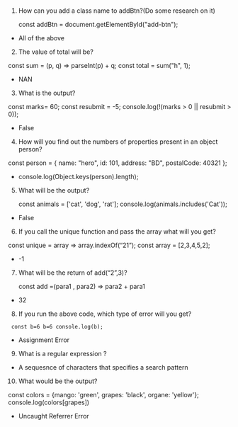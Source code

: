 # <!-- Quiz -->

1. How can you add a class name to addBtn?(Do some research on it)
    
   const addBtn = document.getElementById("add-btn");

- All of the above

2. The value of total will be?

  const sum = (p, q) => parseInt(p) + q;
  const total = sum("h", 1);

- NAN

3. What is the output?

  const marks= 60;
  const resubmit = -5; 
  console.log(!(marks > 0 || resubmit > 0));
 
 - False

 4. How will you find out the numbers of properties present in an object person?
 
 const person = {
  name: "hero", 
  id: 101, 
  address: "BD",
  postalCode: 40321
};

- console.log(Object.keys(person).length);

5. What will be the output?

   const animals = ['cat', 'dog', 'rat'];
   console.log(animals.includes('Cat'));
 
 - False

 6. If you call the unique function and pass the array what will you get?

   const unique = array => array.indexOf(“21”);
   const array = [2,3,4,5,2];

- -1

7. What will be the return of add(“2”,3)?

   const add =(para1 , para2) => para2 + para1

- 32

8. If you run the above code, which type of error will you get?

 ` const b=6
  b=6
  console.log(b);`

- Assignment Error

9. What is a regular expression ?

- A sequesnce of characters that specifies a search pattern

10. What would be the output? 

   const colors = {mango: 'green', grapes: 'black', organe: 'yellow'};
   console.log(colors[grapes])

- Uncaught Referrer Error





